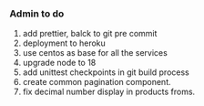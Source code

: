 ### Admin to do

1. add prettier, balck to git pre commit
1. deployment to heroku
1. use centos as base for all the services
1. upgrade node to 18
1. add unittest checkpoints in git build process
1. create common pagination component.
1. fix decimal number display in products froms.
